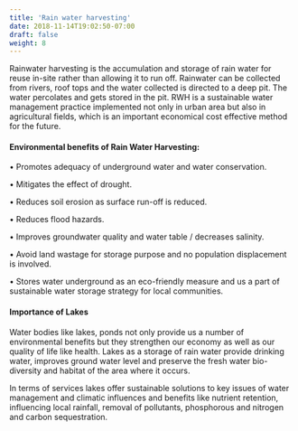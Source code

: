 ```yaml
---
title: 'Rain water harvesting'
date: 2018-11-14T19:02:50-07:00
draft: false
weight: 8
---
```

Rainwater harvesting is the accumulation and storage of rain water for reuse in-site rather than allowing it to run off. Rainwater can be collected from rivers, roof tops and the water collected is directed to a deep pit. The water percolates and gets stored in the pit. RWH is a sustainable water management practice implemented not only in urban area but also in agricultural fields, which is an important economical cost effective method for the future.

#### Environmental benefits of Rain Water Harvesting:

• Promotes adequacy of underground water and water conservation.

• Mitigates the effect of drought.

• Reduces soil erosion as surface run-off is reduced.

• Reduces flood hazards.

• Improves groundwater quality and water table / decreases salinity.

• Avoid land wastage for storage purpose and no population displacement is involved.

• Stores water underground as an eco-friendly measure and us a part of sustainable water storage strategy for local communities.

#### Importance of Lakes

Water bodies like lakes, ponds not only provide us a number of environmental benefits but they strengthen our economy as well as our quality of life like health. Lakes as a storage of rain water provide drinking water, improves ground water level and preserve the fresh water bio-diversity and habitat of the area where it occurs.

In terms of services lakes offer sustainable solutions to key issues of water management and climatic influences and benefits like nutrient retention, influencing local rainfall, removal of pollutants, phosphorous and nitrogen and carbon sequestration.